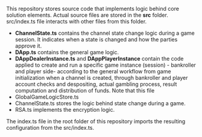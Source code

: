 This repository stores source code that implements logic behind core solution elements. Actual source files are stored in the **src** folder. src/index.ts file interacts with other files from this folder.

- **ChannelState.ts** contains the channel state change logic during a game session. It indicates when a state is changed and how the parties approve it.
- **DApp.ts** contains the general game logic.
- **DAppDealerInstance.ts** and **DAppPlayerInstance** contain the code applied to create and run a specific game instance (session) - bankroller and player side- according to the general workflow from game initialization when a channel is created, through bankroller and player account checks and despositing, actual gambling process, result computation and distribution of funds. Note that this file 
- GlobalGameLogicStore.ts  
- ChannelState.ts stores the logic behind state change during a game.
- RSA.ts implements the encryption logic. 


The index.ts file in the root folder of this repository imports the resulting configuration from the src/index.ts. 
